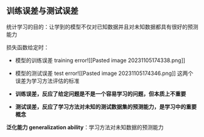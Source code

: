 
## 训练误差与测试误差

统计学习的目的：让学到的模型不仅对已知数据并且对未知数据都具有很好的预测能力

损失函数给定时：
- 模型的训练误差 training error![[Pasted image 20231105174338.png]]
- 模型的测试误差 test error![[Pasted image 20231105174346.png]]
这两个误差为学习方法评估的标准

- **训练误差，反应了给定问题是不是一个容易学习的问题，但本质上不重要**
- **测试误差，反应了学习方法对未知的测试数据集的预测能力，是学习中的重要概念**

**泛化能力 generalization ability**：学习方法对未知数据的预测能力